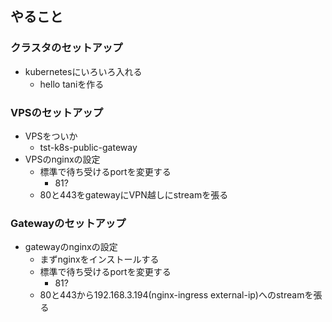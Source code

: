 ## やること

### クラスタのセットアップ

- kubernetesにいろいろ入れる
  - hello taniを作る

### VPSのセットアップ

- VPSをついか
    - tst-k8s-public-gateway
- VPSのnginxの設定
    - 標準で待ち受けるportを変更する
        - 81?
    - 80と443をgatewayにVPN越しにstreamを張る        

### Gatewayのセットアップ

- gatewayのnginxの設定
    - まずnginxをインストールする
    - 標準で待ち受けるportを変更する
        - 81?
    - 80と443から192.168.3.194(nginx-ingress external-ip)へのstreamを張る
